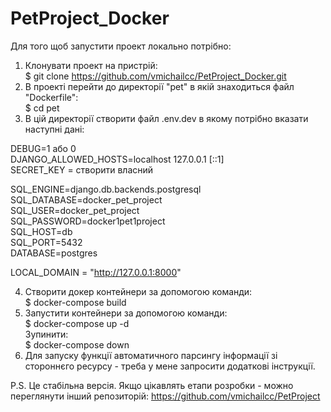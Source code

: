 # PetProject_Docker
Для того щоб запустити проект локально потрібно:

1) Клонувати проект на пристрій:\
           $ git clone https://github.com/vmichailcc/PetProject_Docker.git
2) В проекті перейти до директорії "pet" в якій знаходиться файл "Dockerfile":\
           $ cd pet
3) В цій директорії створити файл .env.dev в якому потрібно вказати наступні дані: 

DEBUG=1 або 0\
DJANGO_ALLOWED_HOSTS=localhost 127.0.0.1 [::1]\
SECRET_KEY = створити власний

SQL_ENGINE=django.db.backends.postgresql\
SQL_DATABASE=docker_pet_project\
SQL_USER=docker_pet_project\
SQL_PASSWORD=docker1pet1project\
SQL_HOST=db\
SQL_PORT=5432\
DATABASE=postgres

LOCAL_DOMAIN = "http://127.0.0.1:8000"

4) Створити докер контейнери за допомогою команди:\
           $ docker-compose build
5) Запустити контейнери за допомогою команди:\
           $ docker-compose up -d \
   Зупинити:\
           $ docker-compose down
6) Для запуску функції автоматичного парсингу інформації зі стороннєго ресурсу - треба у мене запросити додаткові інструкції.

P.S. Це стабільна версія. Якщо цікавлять етапи розробки - можно переглянути інший репозиторій: https://github.com/vmichailcc/PetProject

